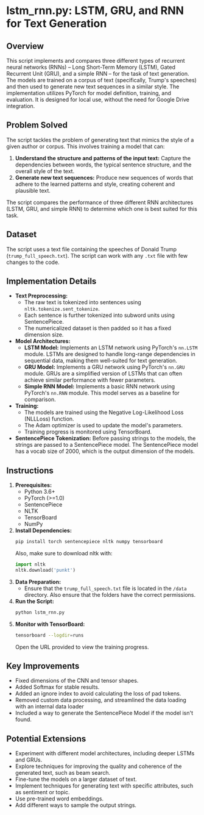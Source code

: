 # lstm_rnn.py: LSTM, GRU, and RNN for Text Generation

## Overview

This script implements and compares three different types of recurrent neural networks (RNNs) – Long Short-Term Memory (LSTM), Gated Recurrent Unit (GRU), and a simple RNN – for the task of text generation. The models are trained on a corpus of text (specifically, Trump's speeches) and then used to generate new text sequences in a similar style.  The implementation utilizes PyTorch for model definition, training, and evaluation. It is designed for local use, without the need for Google Drive integration.

## Problem Solved

The script tackles the problem of generating text that mimics the style of a given author or corpus. This involves training a model that can:

1.  **Understand the structure and patterns of the input text:** Capture the dependencies between words, the typical sentence structure, and the overall style of the text.
2.  **Generate new text sequences:** Produce new sequences of words that adhere to the learned patterns and style, creating coherent and plausible text.

The script compares the performance of three different RNN architectures (LSTM, GRU, and simple RNN) to determine which one is best suited for this task.

## Dataset

The script uses a text file containing the speeches of Donald Trump (`trump_full_speech.txt`). The script can work with any `.txt` file with few changes to the code.

## Implementation Details

*   **Text Preprocessing:**
    *   The raw text is tokenized into sentences using `nltk.tokenize.sent_tokenize`.
    *   Each sentence is further tokenized into subword units using SentencePiece.
    *   The numericalized dataset is then padded so it has a fixed dimension size.
*   **Model Architectures:**
    *   **LSTM Model:** Implements an LSTM network using PyTorch's `nn.LSTM` module. LSTMs are designed to handle long-range dependencies in sequential data, making them well-suited for text generation.
    *   **GRU Model:** Implements a GRU network using PyTorch's `nn.GRU` module. GRUs are a simplified version of LSTMs that can often achieve similar performance with fewer parameters.
    *   **Simple RNN Model:** Implements a basic RNN network using PyTorch's `nn.RNN` module. This model serves as a baseline for comparison.
*   **Training:**
    *   The models are trained using the Negative Log-Likelihood Loss (NLLLoss) function.
    *   The Adam optimizer is used to update the model's parameters.
    *   Training progress is monitored using TensorBoard.
*   **SentencePiece Tokenization:** Before passing strings to the models, the strings are passed to a SentencePiece model. The SentencePiece model has a vocab size of 2000, which is the output dimension of the models.

## Instructions

1.  **Prerequisites:**
    *   Python 3.6+
    *   PyTorch (>=1.0)
    *   SentencePiece
    *   NLTK
    *   TensorBoard
    *   NumPy
2.  **Install Dependencies:**
    ```bash
    pip install torch sentencepiece nltk numpy tensorboard
    ```
    Also, make sure to download nltk with:
    ```python
    import nltk
    nltk.download('punkt')
    ```
3.  **Data Preparation:**
    *   Ensure that the `trump_full_speech.txt` file is located in the `/data` directory. Also ensure that the folders have the correct permissions.
4.  **Run the Script:**
    ```bash
    python lstm_rnn.py
    ```
5.  **Monitor with TensorBoard:**
    ```bash
    tensorboard --logdir=runs
    ```
    Open the URL provided to view the training progress.

## Key Improvements

*   Fixed dimensions of the CNN and tensor shapes.
*   Added Softmax for stable results.
*   Added an ignore index to avoid calculating the loss of pad tokens.
*   Removed custom data processing, and streamlined the data loading with an internal data loader
*   Included a way to generate the SentencePiece Model if the model isn't found.

## Potential Extensions

*   Experiment with different model architectures, including deeper LSTMs and GRUs.
*   Explore techniques for improving the quality and coherence of the generated text, such as beam search.
*   Fine-tune the models on a larger dataset of text.
*   Implement techniques for generating text with specific attributes, such as sentiment or topic.
*   Use pre-trained word embeddings.
*   Add different ways to sample the output strings.
